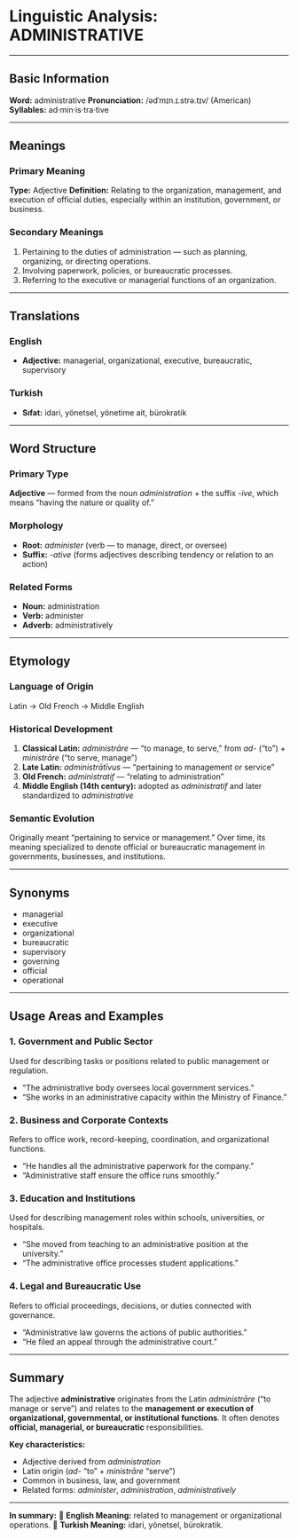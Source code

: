# Linguistic Analysis: ADMINISTRATIVE

---

## Basic Information

**Word:** administrative
**Pronunciation:** /ədˈmɪn.ɪ.strə.tɪv/ (American)
**Syllables:** ad·min·is·tra·tive

---

## Meanings

### Primary Meaning

**Type:** Adjective
**Definition:** Relating to the organization, management, and execution of official duties, especially within an institution, government, or business.

### Secondary Meanings

1. Pertaining to the duties of administration — such as planning, organizing, or directing operations.
2. Involving paperwork, policies, or bureaucratic processes.
3. Referring to the executive or managerial functions of an organization.

---

## Translations

### English

- **Adjective:** managerial, organizational, executive, bureaucratic, supervisory

### Turkish

- **Sıfat:** idari, yönetsel, yönetime ait, bürokratik

---

## Word Structure

### Primary Type

**Adjective** — formed from the noun _administration_ + the suffix _-ive_, which means “having the nature or quality of.”

### Morphology

- **Root:** _administer_ (verb — to manage, direct, or oversee)
- **Suffix:** _-ative_ (forms adjectives describing tendency or relation to an action)

### Related Forms

- **Noun:** administration
- **Verb:** administer
- **Adverb:** administratively

---

## Etymology

### Language of Origin

Latin → Old French → Middle English

### Historical Development

1. **Classical Latin:** _administrāre_ — “to manage, to serve,” from _ad-_ (“to”) + _ministrāre_ (“to serve, manage”)
2. **Late Latin:** _administrātīvus_ — “pertaining to management or service”
3. **Old French:** _administratif_ — “relating to administration”
4. **Middle English (14th century):** adopted as _administratif_ and later standardized to _administrative_

### Semantic Evolution

Originally meant “pertaining to service or management.” Over time, its meaning specialized to denote official or bureaucratic management in governments, businesses, and institutions.

---

## Synonyms

- managerial
- executive
- organizational
- bureaucratic
- supervisory
- governing
- official
- operational

---

## Usage Areas and Examples

### 1. **Government and Public Sector**

Used for describing tasks or positions related to public management or regulation.

- “The administrative body oversees local government services.”
- “She works in an administrative capacity within the Ministry of Finance.”

### 2. **Business and Corporate Contexts**

Refers to office work, record-keeping, coordination, and organizational functions.

- “He handles all the administrative paperwork for the company.”
- “Administrative staff ensure the office runs smoothly.”

### 3. **Education and Institutions**

Used for describing management roles within schools, universities, or hospitals.

- “She moved from teaching to an administrative position at the university.”
- “The administrative office processes student applications.”

### 4. **Legal and Bureaucratic Use**

Refers to official proceedings, decisions, or duties connected with governance.

- “Administrative law governs the actions of public authorities.”
- “He filed an appeal through the administrative court.”

---

## Summary

The adjective **administrative** originates from the Latin _administrāre_ (“to manage or serve”) and relates to the **management or execution of organizational, governmental, or institutional functions**. It often denotes **official, managerial, or bureaucratic** responsibilities.

**Key characteristics:**

- Adjective derived from _administration_
- Latin origin (_ad-_ “to” + _ministrāre_ “serve”)
- Common in business, law, and government
- Related forms: _administer_, _administration_, _administratively_

---

**In summary:**
🔹 **English Meaning:** related to management or organizational operations.
🔹 **Turkish Meaning:** idari, yönetsel, bürokratik.
